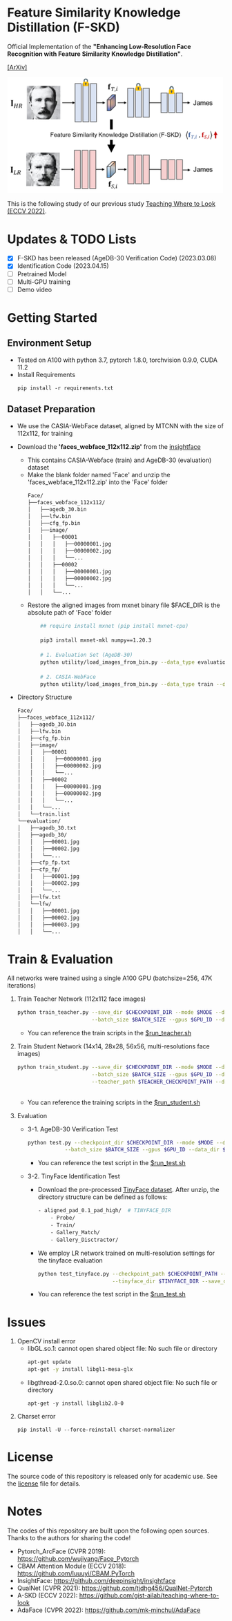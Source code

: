 # Feature Similarity Knowledge Distillation (F-SKD)
Official Implementation of the **"Enhancing Low-Resolution Face Recognition with Feature Similarity Knowledge Distillation"**.

[[ArXiv]](https://arxiv.org/abs/2303.04681)

<img src="figure/method.png" width="500">


This is the following study of our previous study [Teaching Where to Look (ECCV 2022)](https://github.com/gist-ailab/teaching-where-to-look).


# Updates & TODO Lists
- [x] F-SKD has been released (AgeDB-30 Verification Code) (2023.03.08)
- [x] Identification Code (2023.04.15)
- [ ] Pretrained Model
- [ ] Multi-GPU training
- [ ] Demo video

# Getting Started
## Environment Setup
- Tested on A100 with python 3.7, pytorch 1.8.0, torchvision 0.9.0, CUDA 11.2
- Install Requirements
    ```
    pip install -r requirements.txt
    ```

## Dataset Preparation
- We use the CASIA-WebFace dataset, aligned by MTCNN with the size of 112x112, for training
- Download the **'faces_webface_112x112.zip'** from the [insightface](https://github.com/deepinsight/insightface/tree/master/recognition/_datasets_)
    - This contains CASIA-Webface (train) and AgeDB-30 (evaluation) dataset
    - Make the blank folder named 'Face' and unzip the 'faces_webface_112x112.zip' into the 'Face' folder
        ```
        Face/
        ├──faces_webface_112x112/
        │   ├──agedb_30.bin
        │   ├──lfw.bin
        │   ├──cfg_fp.bin
        │   ├──image/
        │   │   ├──00001
        │   │   │   ├──00000001.jpg
        │   │   │   ├──00000002.jpg
        │   │   │   └──...
        │   │   ├──00002
        │   │   │   ├──00000001.jpg
        │   │   │   ├──00000002.jpg
        │   │   │   └──...
        │   │   └──...
        ```
    - Restore the aligned images from mxnet binary file
        $FACE_DIR is the absolute path of 'Face' folder
        ```bash
            ## require install mxnet (pip install mxnet-cpu)

            pip3 install mxnet-mkl numpy==1.20.3

            # 1. Evaluation Set (AgeDB-30)
            python utility/load_images_from_bin.py --data_type evaluation --data_dir $FACE_DIR
            
            # 2. CASIA-WebFace
            python utility/load_images_from_bin.py --data_type train --data_dir $FACE_DIR
        ```

    
- Directory Structure
    ```
    Face/
    ├──faces_webface_112x112/
    │   ├──agedb_30.bin
    │   ├──lfw.bin
    │   ├──cfg_fp.bin
    │   ├──image/
    │   │   ├──00001
    │   │   │   ├──00000001.jpg
    │   │   │   ├──00000002.jpg
    │   │   │   └──...
    │   │   ├──00002
    │   │   │   ├──00000001.jpg
    │   │   │   ├──00000002.jpg
    │   │   │   └──...
    │   │   └──...
    │   └──train.list
    └──evaluation/
    │   ├──agedb_30.txt
    │   ├──agedb_30/
    │   │   ├──00001.jpg
    │   │   ├──00002.jpg
    │   │   └──...
    │   ├──cfp_fp.txt
    │   ├──cfp_fp/
    │   │   ├──00001.jpg
    │   │   ├──00002.jpg
    │   │   └──...
    │   ├──lfw.txt
    │   └──lfw/
    │   │   ├──00001.jpg
    │   │   ├──00002.jpg
    │   │   ├──00003.jpg
    │   │   └──...
    ```


# Train & Evaluation
All networks were trained using a single A100 GPU (batchsize=256, 47K iterations)

1. Train Teacher Network (112x112 face images)
    ```bash
    python train_teacher.py --save_dir $CHECKPOINT_DIR --mode $MODE --down_size $DOWN_SIZE \
                            --batch_size $BATCH_SIZE --gpus $GPU_ID --data_dir $FACE_DIR --seed $SEED
    ```

    - You can reference the train scripts in the [$run_teacher.sh](run_teacher.sh)
    

2. Train Student Network (14x14, 28x28, 56x56, multi-resolutions face images)
    ```bash
    python train_student.py --save_dir $CHECKPOINT_DIR --mode $MODE --down_size $DOWN_SIZE \
                            --batch_size $BATCH_SIZE --gpus $GPU_ID --data_dir $FACE_DIR --seed $SEED \
                            --teacher_path $TEACHER_CHECKPOINT_PATH --distill_type $D_TYPE --distill_param $D_PARAM
                            
    ```
    - You can reference the training scripts in the [$run_student.sh](run_student.sh)

3. Evaluation 
    - 3-1. AgeDB-30 Verification Test
        ```bash
        python test.py --checkpoint_dir $CHECKPOINT_DIR --mode $MODE --down_size $DOWN_SIZE \
                    --batch_size $BATCH_SIZE --gpus $GPU_ID --data_dir $FACE_DIR --seed $SEED \
        ```    
        - You can reference the test script in the [$run_test.sh](run_test.sh)
    
    - 3-2. TinyFace Identification Test
        - Download the pre-processed [TinyFace dataset](https://github.com/mk-minchul/AdaFace/tree/master/validation_lq). After unzip, the directory structure can be defined as follows:
            ```bash
            - aligned_pad_0.1_pad_high/  # TINYFACE_DIR
                - Probe/
                - Train/
                - Gallery_Match/
                - Gallery_Disctractor/
            ```
            
        - We employ LR network trained on multi-resolution settings for the tinyface evaluation
            ```bash
            python test_tinyface.py --checkpoint_path $CHECKPOINT_PATH --batch_size $BATCH_SZIE \
                                    --tinyface_dir $TINYFACE_DIR --save_dir $SAVE_DIR --gpus $GPU_ID
            ```
        - You can reference the test script in the [$run_test.sh](run_test.sh)



# Issues
1. OpenCV install error
    - libGL.so.1: cannot open shared object file: No such file or directory
        ```bash
        apt-get update
        apt-get -y install libgl1-mesa-glx
        ```
    - libgthread-2.0.so.0: cannot open shared object file: No such file or directory
        ```
        apt-get -y install libglib2.0-0
        ```
2. Charset error
    ```
    pip install -U --force-reinstall charset-normalizer  
    ```

# License
The source code of this repository is released only for academic use. See the [license](LICENSE) file for details.


# Notes
The codes of this repository are built upon the following open sources. Thanks to the authors for sharing the code!
- Pytorch_ArcFace (CVPR 2019): https://github.com/wujiyang/Face_Pytorch
- CBAM Attention Module (ECCV 2018): https://github.com/luuuyi/CBAM.PyTorch
- InsightFace: https://github.com/deepinsight/insightface
- QualNet (CVPR 2021): https://github.com/tjdhg456/QualNet-Pytorch
- A-SKD (ECCV 2022): https://github.com/gist-ailab/teaching-where-to-look
- AdaFace (CVPR 2022): https://github.com/mk-minchul/AdaFace 